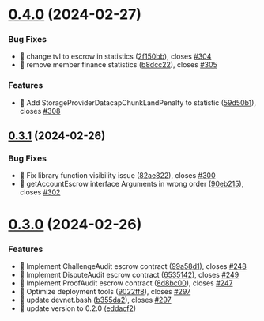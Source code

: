 

# [0.4.0](https://github.com/dataswap/core/compare/v0.3.1...v0.4.0) (2024-02-27)


### Bug Fixes

* 🐛 change tvl to escrow in statistics ([2f150bb](https://github.com/dataswap/core/commit/2f150bb4c223df86f26cbe86d2b8fab2907d330e)), closes [#304](https://github.com/dataswap/core/issues/304)
* 🐛 remove member finance statistics ([b8dcc22](https://github.com/dataswap/core/commit/b8dcc2252b1704fc8269156f0e00ecd0fc37f541)), closes [#305](https://github.com/dataswap/core/issues/305)


### Features

* 🎸 Add StorageProviderDatacapChunkLandPenalty to statistic ([59d50b1](https://github.com/dataswap/core/commit/59d50b189292f41ed399e5ef6b880c786733abde)), closes [#308](https://github.com/dataswap/core/issues/308)

## [0.3.1](https://github.com/dataswap/core/compare/v0.3.0...v0.3.1) (2024-02-26)


### Bug Fixes

* 🐛 Fix library function visibility issue ([82ae822](https://github.com/dataswap/core/commit/82ae8226e7e7acea69ae8de5ecba99db6578be4a)), closes [#300](https://github.com/dataswap/core/issues/300)
* 🐛 getAccountEscrow interface Arguments in wrong order ([90eb215](https://github.com/dataswap/core/commit/90eb215efa7bfb8655689082c5b5261178d30188)), closes [#302](https://github.com/dataswap/core/issues/302)

# [0.3.0](https://github.com/dataswap/core/compare/v0.2.0...v0.3.0) (2024-02-26)


### Features

* 🎸 Implement ChallengeAudit escrow contract ([99a58d1](https://github.com/dataswap/core/commit/99a58d1bd59f149461ad80088bf4d17dc5ab4265)), closes [#248](https://github.com/dataswap/core/issues/248)
* 🎸 Implement DisputeAudit escrow contract ([6535142](https://github.com/dataswap/core/commit/653514241de1f8551e130ef7d9ad18825a8f16d9)), closes [#249](https://github.com/dataswap/core/issues/249)
* 🎸 Implement ProofAudit escrow contract ([8d8bc00](https://github.com/dataswap/core/commit/8d8bc003f93f79a5908eb9a4f7c25558e934f3ee)), closes [#247](https://github.com/dataswap/core/issues/247)
* 🎸 Optimize deployment tools ([9022ff8](https://github.com/dataswap/core/commit/9022ff8748e91906cdcfe111bdc88fb6e13caf86)), closes [#297](https://github.com/dataswap/core/issues/297)
* 🎸 update devnet.bash ([b355da2](https://github.com/dataswap/core/commit/b355da20c8aa4e99b37f725a2a51f1a5d5bf72b4)), closes [#297](https://github.com/dataswap/core/issues/297)
* 🎸 update version to 0.2.0 ([eddacf2](https://github.com/dataswap/core/commit/eddacf219c0b52e96404545832ae31f24e551e8d))
